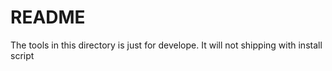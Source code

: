 # README

The tools in this directory is just for develope. It will not shipping with
install script
